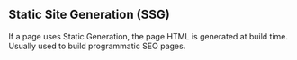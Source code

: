 ## Static Site Generation (SSG)

If a page uses Static Generation, the page HTML is generated at build time.
Usually used to build programmatic SEO pages.
